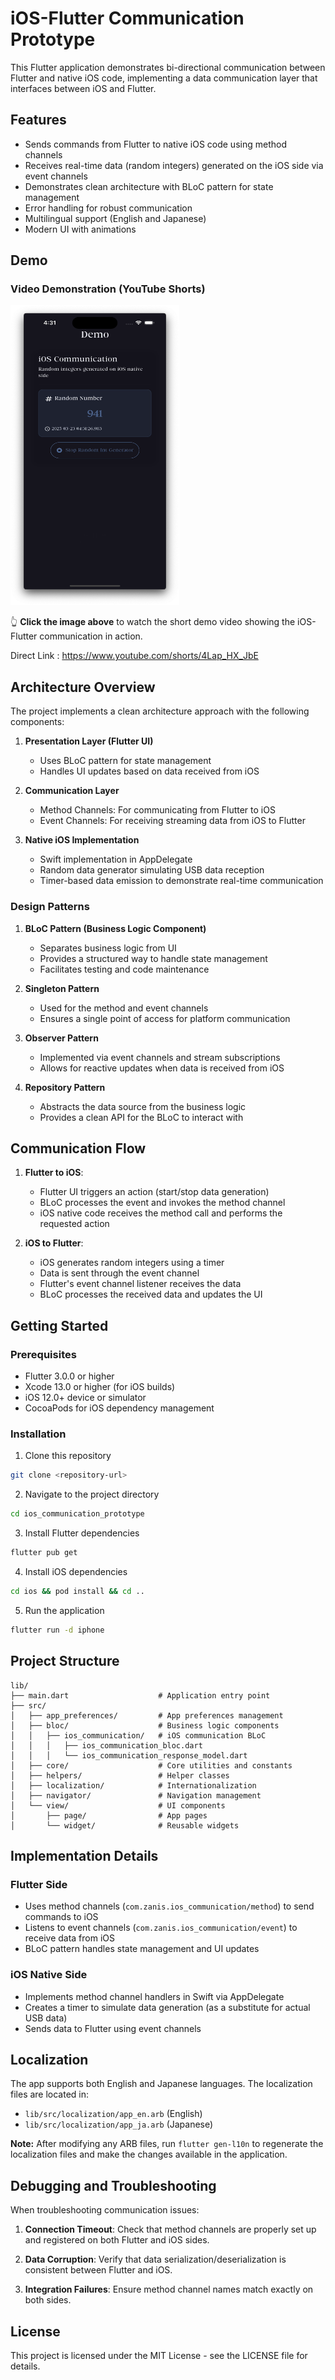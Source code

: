 # iOS-Flutter Communication Prototype

This Flutter application demonstrates bi-directional communication between Flutter and native iOS code, implementing a data communication layer that interfaces between iOS and Flutter.

## Features

- Sends commands from Flutter to native iOS code using method channels
- Receives real-time data (random integers) generated on the iOS side via event channels
- Demonstrates clean architecture with BLoC pattern for state management
- Error handling for robust communication
- Multilingual support (English and Japanese)
- Modern UI with animations

## Demo

### Video Demonstration (YouTube Shorts)

<a href="https://www.youtube.com/shorts/4Lap_HX_JbE" target="_blank">
  <img src="./demo-in-simulator.png" alt="[Watch Demo on YouTube](https://www.youtube.com/shorts/4Lap_HX_JbE)" width="270" height="480" />
</a>

👆 **Click the image above** to watch the short demo video showing the iOS-Flutter communication in action.

Direct Link : https://www.youtube.com/shorts/4Lap_HX_JbE

## Architecture Overview

The project implements a clean architecture approach with the following components:

1. **Presentation Layer (Flutter UI)**
   - Uses BLoC pattern for state management
   - Handles UI updates based on data received from iOS

2. **Communication Layer**
   - Method Channels: For communicating from Flutter to iOS
   - Event Channels: For receiving streaming data from iOS to Flutter

3. **Native iOS Implementation**
   - Swift implementation in AppDelegate
   - Random data generator simulating USB data reception
   - Timer-based data emission to demonstrate real-time communication

### Design Patterns

1. **BLoC Pattern (Business Logic Component)**
   - Separates business logic from UI
   - Provides a structured way to handle state management
   - Facilitates testing and code maintenance

2. **Singleton Pattern**
   - Used for the method and event channels
   - Ensures a single point of access for platform communication

3. **Observer Pattern**
   - Implemented via event channels and stream subscriptions
   - Allows for reactive updates when data is received from iOS

4. **Repository Pattern**
   - Abstracts the data source from the business logic
   - Provides a clean API for the BLoC to interact with

## Communication Flow

1. **Flutter to iOS**:
   - Flutter UI triggers an action (start/stop data generation)
   - BLoC processes the event and invokes the method channel
   - iOS native code receives the method call and performs the requested action

2. **iOS to Flutter**:
   - iOS generates random integers using a timer
   - Data is sent through the event channel
   - Flutter's event channel listener receives the data
   - BLoC processes the received data and updates the UI

## Getting Started

### Prerequisites

- Flutter 3.0.0 or higher
- Xcode 13.0 or higher (for iOS builds)
- iOS 12.0+ device or simulator
- CocoaPods for iOS dependency management

### Installation

1. Clone this repository
```bash
git clone <repository-url>
```

2. Navigate to the project directory
```bash
cd ios_communication_prototype
```

3. Install Flutter dependencies
```bash
flutter pub get
```

4. Install iOS dependencies
```bash
cd ios && pod install && cd ..
```

5. Run the application
```bash
flutter run -d iphone
```

## Project Structure

```
lib/
├── main.dart                    # Application entry point
├── src/
│   ├── app_preferences/         # App preferences management
│   ├── bloc/                    # Business logic components
│   │   ├── ios_communication/   # iOS communication BLoC
│   │   │   ├── ios_communication_bloc.dart
│   │   │   └── ios_communication_response_model.dart
│   ├── core/                    # Core utilities and constants
│   ├── helpers/                 # Helper classes
│   ├── localization/            # Internationalization
│   ├── navigator/               # Navigation management
│   └── view/                    # UI components
│       ├── page/                # App pages
│       └── widget/              # Reusable widgets
```

## Implementation Details

### Flutter Side
- Uses method channels (`com.zanis.ios_communication/method`) to send commands to iOS
- Listens to event channels (`com.zanis.ios_communication/event`) to receive data from iOS
- BLoC pattern handles state management and UI updates

### iOS Native Side
- Implements method channel handlers in Swift via AppDelegate
- Creates a timer to simulate data generation (as a substitute for actual USB data)
- Sends data to Flutter using event channels

## Localization

The app supports both English and Japanese languages. The localization files are located in:
- `lib/src/localization/app_en.arb` (English)
- `lib/src/localization/app_ja.arb` (Japanese)

**Note:** After modifying any ARB files, run `flutter gen-l10n` to regenerate the localization files and make the changes available in the application.

## Debugging and Troubleshooting

When troubleshooting communication issues:

1. **Connection Timeout**: Check that method channels are properly set up and registered on both Flutter and iOS sides.

2. **Data Corruption**: Verify that data serialization/deserialization is consistent between Flutter and iOS.

3. **Integration Failures**: Ensure method channel names match exactly on both sides.

## License

This project is licensed under the MIT License - see the LICENSE file for details.
